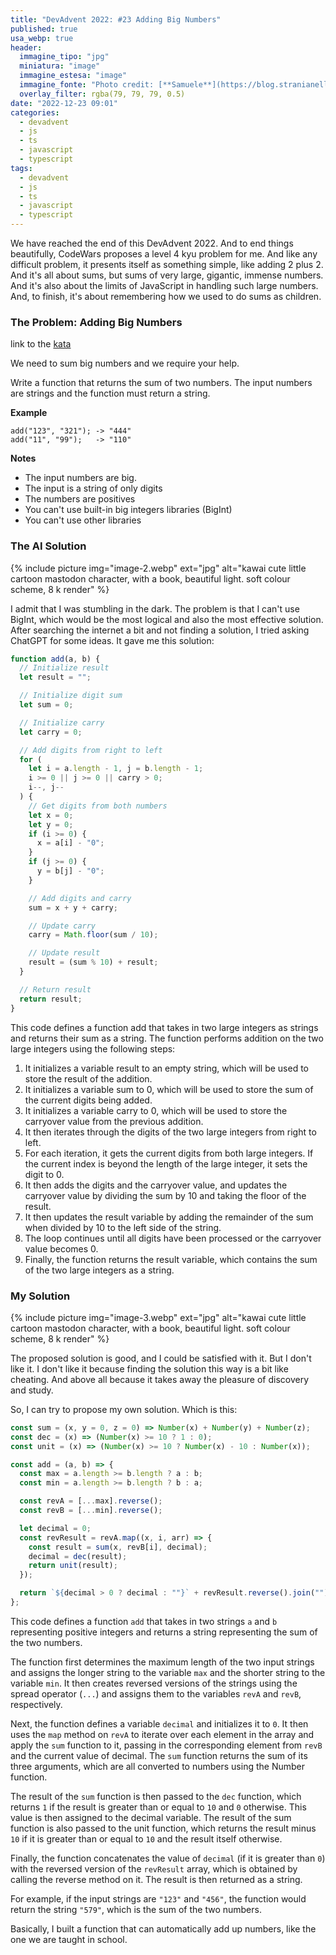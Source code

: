 ```yaml
---
title: "DevAdvent 2022: #23 Adding Big Numbers"
published: true
usa_webp: true
header:
  immagine_tipo: "jpg"
  miniatura: "image"
  immagine_estesa: "image"
  immagine_fonte: "Photo credit: [**Samuele**](https://blog.stranianelli.com/)"
  overlay_filter: rgba(79, 79, 79, 0.5)
date: "2022-12-23 09:01"
categories:
  - devadvent
  - js
  - ts
  - javascript
  - typescript
tags:
  - devadvent
  - js
  - ts
  - javascript
  - typescript
---
```


We have reached the end of this DevAdvent 2022. And to end things beautifully, CodeWars proposes a level 4 kyu problem for me. And like any difficult problem, it presents itself as something simple, like adding 2 plus 2. And it's all about sums, but sums of very large, gigantic, immense numbers. And it's also about the limits of JavaScript in handling such large numbers. And, to finish, it's about remembering how we used to do sums as children.

### The Problem: Adding Big Numbers

link to the [kata](https://www.codewars.com/kata/525f4206b73515bffb000b21)

We need to sum big numbers and we require your help.

Write a function that returns the sum of two numbers. The input numbers are strings and the function must return a string.

**Example**

```
add("123", "321"); -> "444"
add("11", "99");   -> "110"
```

**Notes**

- The input numbers are big.
- The input is a string of only digits
- The numbers are positives
- You can't use built-in big integers libraries (BigInt)
- You can't use other libraries

### The AI Solution

{% include picture img="image-2.webp" ext="jpg" alt="kawai cute little cartoon mastodon character, with a book, beautiful light. soft colour scheme, 8 k render" %}

I admit that I was stumbling in the dark. The problem is that I can't use BigInt, which would be the most logical and also the most effective solution. After searching the internet a bit and not finding a solution, I tried asking ChatGPT for some ideas. It gave me this solution:

```js
function add(a, b) {
  // Initialize result
  let result = "";

  // Initialize digit sum
  let sum = 0;

  // Initialize carry
  let carry = 0;

  // Add digits from right to left
  for (
    let i = a.length - 1, j = b.length - 1;
    i >= 0 || j >= 0 || carry > 0;
    i--, j--
  ) {
    // Get digits from both numbers
    let x = 0;
    let y = 0;
    if (i >= 0) {
      x = a[i] - "0";
    }
    if (j >= 0) {
      y = b[j] - "0";
    }

    // Add digits and carry
    sum = x + y + carry;

    // Update carry
    carry = Math.floor(sum / 10);

    // Update result
    result = (sum % 10) + result;
  }

  // Return result
  return result;
}
```

This code defines a function add that takes in two large integers as strings and returns their sum as a string. The function performs addition on the two large integers using the following steps:

1. It initializes a variable result to an empty string, which will be used to store the result of the addition.
2. It initializes a variable sum to 0, which will be used to store the sum of the current digits being added.
3. It initializes a variable carry to 0, which will be used to store the carryover value from the previous addition.
4. It then iterates through the digits of the two large integers from right to left.
5. For each iteration, it gets the current digits from both large integers. If the current index is beyond the length of the large integer, it sets the digit to 0.
6. It then adds the digits and the carryover value, and updates the carryover value by dividing the sum by 10 and taking the floor of the result.
7. It then updates the result variable by adding the remainder of the sum when divided by 10 to the left side of the string.
8. The loop continues until all digits have been processed or the carryover value becomes 0.
9. Finally, the function returns the result variable, which contains the sum of the two large integers as a string.

### My Solution

{% include picture img="image-3.webp" ext="jpg" alt="kawai cute little cartoon mastodon character, with a book, beautiful light. soft colour scheme, 8 k render" %}

The proposed solution is good, and I could be satisfied with it. But I don't like it. I don't like it because finding the solution this way is a bit like cheating. And above all because it takes away the pleasure of discovery and study.

So, I can try to propose my own solution. Which is this:

```js
const sum = (x, y = 0, z = 0) => Number(x) + Number(y) + Number(z);
const dec = (x) => (Number(x) >= 10 ? 1 : 0);
const unit = (x) => (Number(x) >= 10 ? Number(x) - 10 : Number(x));

const add = (a, b) => {
  const max = a.length >= b.length ? a : b;
  const min = a.length >= b.length ? b : a;

  const revA = [...max].reverse();
  const revB = [...min].reverse();

  let decimal = 0;
  const revResult = revA.map((x, i, arr) => {
    const result = sum(x, revB[i], decimal);
    decimal = dec(result);
    return unit(result);
  });

  return `${decimal > 0 ? decimal : ""}` + revResult.reverse().join("");
};
```

This code defines a function `add` that takes in two strings `a` and `b` representing positive integers and returns a string representing the sum of the two numbers.

The function first determines the maximum length of the two input strings and assigns the longer string to the variable `max` and the shorter string to the variable `min`. It then creates reversed versions of the strings using the spread operator (`...`) and assigns them to the variables `revA` and `revB`, respectively.

Next, the function defines a variable `decimal` and initializes it to `0`. It then uses the `map` method on `revA` to iterate over each element in the array and apply the `sum` function to it, passing in the corresponding element from `revB` and the current value of decimal. The `sum` function returns the sum of its three arguments, which are all converted to numbers using the Number function.

The result of the `sum` function is then passed to the `dec` function, which returns `1` if the result is greater than or equal to `10` and `0` otherwise. This value is then assigned to the decimal variable. The result of the sum function is also passed to the unit function, which returns the result minus `10` if it is greater than or equal to `10` and the result itself otherwise.

Finally, the function concatenates the value of `decimal` (if it is greater than `0`) with the reversed version of the `revResult` array, which is obtained by calling the reverse method on it. The result is then returned as a string.

For example, if the input strings are `"123"` and `"456"`, the function would return the string `"579"`, which is the sum of the two numbers.

Basically, I built a function that can automatically add up numbers, like the one we are taught in school.
